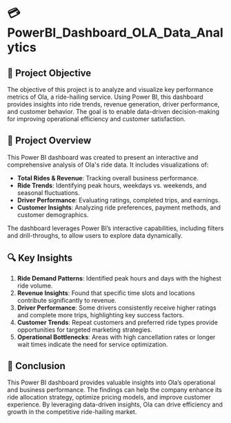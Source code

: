 # 💳PowerBI_Dashboard_OLA_Data_Analytics

## 🚀 Project Objective  
The objective of this project is to analyze and visualize key performance metrics of Ola, a ride-hailing service. Using Power BI, this dashboard provides insights into ride trends, revenue generation, driver performance, and customer behavior. The goal is to enable data-driven decision-making for improving operational efficiency and customer satisfaction.

## 📌 Project Overview  
This Power BI dashboard was created to present an interactive and comprehensive analysis of Ola's ride data. It includes visualizations of:  
- **Total Rides & Revenue**: Tracking overall business performance.  
- **Ride Trends**: Identifying peak hours, weekdays vs. weekends, and seasonal fluctuations.  
- **Driver Performance**: Evaluating ratings, completed trips, and earnings.  
- **Customer Insights**: Analyzing ride preferences, payment methods, and customer demographics.  

The dashboard leverages Power BI’s interactive capabilities, including filters and drill-throughs, to allow users to explore data dynamically.

## 🔍 Key Insights  
1. **Ride Demand Patterns**: Identified peak hours and days with the highest ride volume.  
2. **Revenue Insights**: Found that specific time slots and locations contribute significantly to revenue.  
3. **Driver Performance**: Some drivers consistently receive higher ratings and complete more trips, highlighting key success factors.  
4. **Customer Trends**: Repeat customers and preferred ride types provide opportunities for targeted marketing strategies.  
5. **Operational Bottlenecks**: Areas with high cancellation rates or longer wait times indicate the need for service optimization.  

## 🎯 Conclusion  
This Power BI dashboard provides valuable insights into Ola’s operational and business performance. The findings can help the company enhance its ride allocation strategy, optimize pricing models, and improve customer experience. By leveraging data-driven insights, Ola can drive efficiency and growth in the competitive ride-hailing market.

